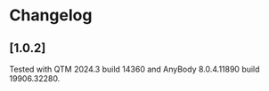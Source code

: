 # Changelog


## [1.0.2]
Tested with QTM 2024.3 build 14360 and AnyBody 8.0.4.11890 build 19906.32280.
